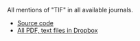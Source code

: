 All mentions of "TIF" in all available journals.

* [Source code](https://github.com/codefornebraska/tif/tree/main/cityofomaha.org)
* [All PDF, text files in Dropbox](https://www.dropbox.com/sh/lb1kwtfou7b2kg4/AACAZrrrBOnzRUmgK6ek14a1a?dl=0)


